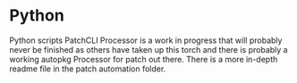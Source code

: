 # Python
Python scripts
PatchCLI Processor is a work in progress that will probably never be finished as others have taken up this torch and there is probably a working autopkg Processor for patch out there.
There is a more in-depth readme file in the patch automation folder.
